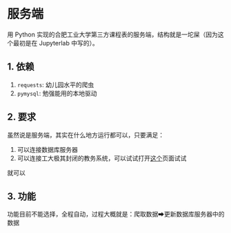 # 服务端

用 Python 实现的合肥工业大学第三方课程表的服务端，结构就是一坨屎（因为这个最初是在 Jupyterlab 中写的）。

## 1. 依赖

1. `requests`: 幼儿园水平的爬虫
1. `pymysql`: 勉强能用的本地驱动

## 2. 要求

虽然说是服务端，其实在什么地方运行都可以，只要满足：

1. 可以连接数据库服务器
1. 可以连接工大极其封闭的教务系统，可以试试打开[这个](http://jxglstu.hfut.edu.cn/eams5-student/home)页面试试

就可以

## 3. 功能

功能目前不能选择，全程自动，过程大概就是：爬取数据➡更新数据库服务器中的数据